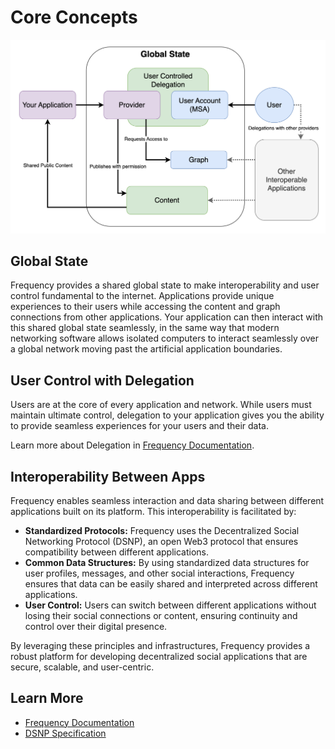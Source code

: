 # Core Concepts

![Core Concept Diagram](../gateway_arch-Fundamentals.drawio.png)

## Global State

Frequency provides a shared global state to make interoperability and user control fundamental to the internet.
Applications provide unique experiences to their users while accessing the content and graph connections from other applications.
Your application can then interact with this shared global state seamlessly, in the same way that modern networking software allows isolated computers to interact seamlessly over a global network moving past the artificial application boundaries.

## User Control with Delegation

Users are at the core of every application and network.
While users must maintain ultimate control, delegation to your application gives you the ability to provide seamless experiences for your users and their data.

Learn more about Delegation in [Frequency Documentation](https://docs.frequency.xyz/Delegation/).

## Interoperability Between Apps

Frequency enables seamless interaction and data sharing between different applications built on its platform.
This interoperability is facilitated by:

- **Standardized Protocols:** Frequency uses the Decentralized Social Networking Protocol (DSNP), an open Web3 protocol that ensures compatibility between different applications.
- **Common Data Structures:** By using standardized data structures for user profiles, messages, and other social interactions, Frequency ensures that data can be easily shared and interpreted across different applications.
- **User Control:** Users can switch between different applications without losing their social connections or content, ensuring continuity and control over their digital presence.

By leveraging these principles and infrastructures, Frequency provides a robust platform for developing decentralized social applications that are secure, scalable, and user-centric.

## Learn More

- [Frequency Documentation](https://docs.frequency.xyz)
- [DSNP Specification](https://spec.dsnp.org)
